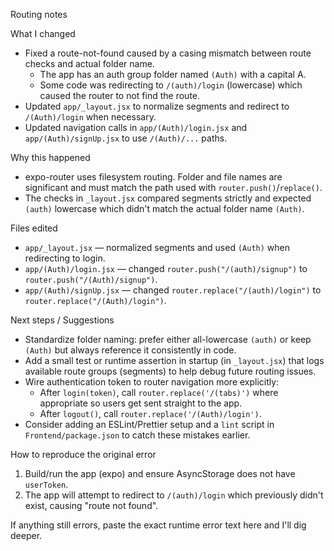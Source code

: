 Routing notes

What I changed
- Fixed a route-not-found caused by a casing mismatch between route checks and actual folder name.
  - The app has an auth group folder named `(Auth)` with a capital A.
  - Some code was redirecting to `/(auth)/login` (lowercase) which caused the router to not find the route.
- Updated `app/_layout.jsx` to normalize segments and redirect to `/(Auth)/login` when necessary.
- Updated navigation calls in `app/(Auth)/login.jsx` and `app/(Auth)/signUp.jsx` to use `/(Auth)/...` paths.

Why this happened
- expo-router uses filesystem routing. Folder and file names are significant and must match the path used with `router.push()`/`replace()`.
- The checks in `_layout.jsx` compared segments strictly and expected `(auth)` lowercase which didn't match the actual folder name `(Auth)`.

Files edited
- `app/_layout.jsx` — normalized segments and used `(Auth)` when redirecting to login.
- `app/(Auth)/login.jsx` — changed `router.push("/(auth)/signup")` to `router.push("/(Auth)/signup")`.
- `app/(Auth)/signUp.jsx` — changed `router.replace("/(auth)/login")` to `router.replace("/(Auth)/login")`.

Next steps / Suggestions
- Standardize folder naming: prefer either all-lowercase `(auth)` or keep `(Auth)` but always reference it consistently in code.
- Add a small test or runtime assertion in startup (in `_layout.jsx`) that logs available route groups (segments) to help debug future routing issues.
- Wire authentication token to router navigation more explicitly:
  - After `login(token)`, call `router.replace('/(tabs)')` where appropriate so users get sent straight to the app.
  - After `logout()`, call `router.replace('/(Auth)/login')`.
- Consider adding an ESLint/Prettier setup and a `lint` script in `Frontend/package.json` to catch these mistakes earlier.

How to reproduce the original error
1. Build/run the app (expo) and ensure AsyncStorage does not have `userToken`.
2. The app will attempt to redirect to `/(auth)/login` which previously didn't exist, causing "route not found".

If anything still errors, paste the exact runtime error text here and I'll dig deeper.
